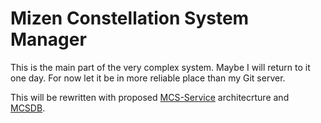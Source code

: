Mizen Constellation System Manager
====================================

This is the main part of the very complex system. Maybe I will return to it one day. For now let it be in more reliable 
place than my Git server.

This will be rewritten with proposed [MCS-Service](docs/mcsservice.drawio.svg) architecrture and
[MCSDB](https://doi.org/10.18720/SPBPU/3/2021/vr/vr21-711).
